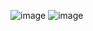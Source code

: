 ![image](https://github.com/HNMTNPMK/UIDesign/assets/136428141/0d0b3154-5963-4703-9175-bd75710fb92e)
![image](https://github.com/HNMTNPMK/UIDesign/assets/136428141/160465ee-5d8d-4be2-9f8c-047d197124f9)


